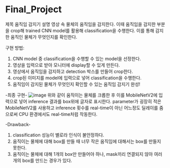 # Final_Project

제목
움직임 감지기
설명
영상 속 물체의 움직임을 감지한다. 이때 움직임을 감지한 부분을 crop해 trained CNN model를 활용해 classification을 수행한다.
이를 통해 감지한 움직인 물체가 무엇인지를 확인한다.

구현 방법:
1. CNN model 중 classification을 수행할 수 있는 model을 선정한다.
2. 영상을 입력으로 받아 모니터에 display할 수 있게 만든다.
3. 영상에서 움직임을 감지하고 detection 박스를 만들어 crop한다.
4. crop된 이미지를 model에 입력으로 넣어 classification을 수행한다.
5. 움직임이 감지된 물체가 무엇인지 확인할 수 있는 움직임 감지기 완성!

-최종 구현-
![image](https://github.com/Kyu0102/Final_Project/assets/128031528/af67b0d0-09e0-4f75-9044-182830f3e90b)
위와 같이 움직이는 물체를 크롭한 후 이를 MobileNetV2에 입력으로 넣어 inference 결과를 box위에 글자로 표시한다.
parameter가 굉장히 적은 MobileNetV2를 사용하고 inference 횟수를 real-time이 아닌 어느정도 딜레이를 줌으로써 CPU 환경에서도 real-time처럼 작동한다.

-Drawback-
1. classification 성능이 별로라 인식이 불안정하다.
2. 움직이는 물체에 대해 box를 만들 때 너무 작은 움직임에 대해서는 box를 만들지 못한다.
3. 움직이는 물체에 대해 1개의 box만 만들어야 하나, mask끼리 연결되지 않아 여러 개의 box를 만드는 경우가 있다.
